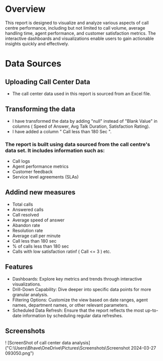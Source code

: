 # Overview
This report is designed to visualize and analyze various aspects of call centre performance, including but not limited to call volume, average handling time, agent performance, and customer satisfaction metrics. The interactive dashboards and visualizations enable users to gain actionable insights quickly and effectively.

# Data Sources

## Uploading Call Center Data
- The call center data used in this report is sourced from an Excel file.
 
## Transforming the data 
- I have transformed the data by adding "null" instead of "Blank Value" in columns ( Speed of Answer, Avg Talk Duration, Satisfaction Rating).
- I have added a column " Call less than 180 Sec ".

### The report is built using data sourced from the call centre's data set. It includes information such as:

- Call logs 
- Agent performance metrics
- Customer feedback
- Service level agreements (SLAs)

## Addind new measures

- Total calls
- Answered calls
- Call resolved
- Average speed of answer
- Abandon rate
- Resolution rate
- Average call per minute
- Call less than 180 sec
- % of calls less than 180 sec
- Calls with low satisfaction ratinf ( Call <= 3 ) etc.

## Features
-  Dashboards: Explore key metrics and trends through interactive visualizations.
- Drill-Down Capability: Dive deeper into specific data points for more granular analysis.
- Filtering Options: Customize the view based on date ranges, agent names, department names, or other relevant parameters.
- Scheduled Data Refresh: Ensure that the report reflects the most up-to-date information by scheduling regular data refreshes.

## Screenshots
! [ScreenShot of call center data analysis]("C:\Users\Bhave\OneDrive\Pictures\Screenshots\Screenshot 2024-03-27 093050.png")


